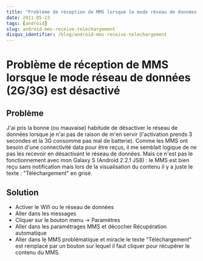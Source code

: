 ```yaml
---
title: "Problème de réception de MMS lorsque le mode réseau de données (2G/3G) est désactivé"
date: 2011-05-23
tags: [android]
slug: android-mms-receive-telechargement
disqus_identifier: /blog/android-mms-receive-telechargement
---
```

# Problème de réception de MMS lorsque le mode réseau de données (2G/3G) est désactivé

## Problème
J'ai pris la bonne (ou mauvaise) habitude de désactiver le réseau de données lorsque je n'ai pas de raison de m'en servir (l'activation prends 3 secondes et la 3G consomme pas mal de batterie). Comme les MMS ont besoin d'une connectivité data pour être reçus, il me semblait logique de ne pas les recevoir en désactivant le réseau de données. Mais ce n'est pas le fonctionnement avec mon Galaxy S (Android 2.2.1 JS8) : le MMS est bien reçu sans notification mais lors de la visualisation du contenu il y a juste le texte : "Téléchargement" en grisé.

## Solution

* Activer le Wifi ou le réseau de données
* Aller dans les messages
* Cliquer sur le bouton menu -> Paramètres
* Aller dans les paramétrages MMS et décocher Récupération automatique
* Aller dans le MMS problématique et miracle le texte "Téléchargement" est remplacé par un bouton sur lequel il faut cliquer pour récupérer le contenu du MMS.





